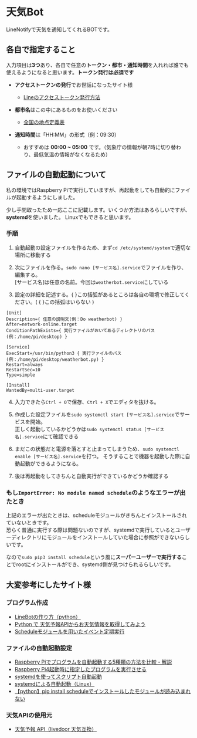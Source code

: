 # 天気Bot

LineNotifyで天気を通知してくれるBOTです。

## 各自で指定すること

入力項目は**3つ**あり、各自で任意の**トークン・都市・通知時間**を入れれば誰でも使えるようになると思います。**トークン発行は必須です**

- **アクセストークンの発行**でお世話になったサイト様  

  - [Lineのアクセストークン発行方法](https://qiita.com/pontyo4/items/10aa0ba0a17aee19e88e)

- **都市名**はこの中にあるものをお使いください

  - [全国の地点定義表](https://weather.tsukumijima.net/primary_area.xml)

- **通知時間**は「HH:MM」の形式（例：09:30）

  - おすすめは **00:00 ~ 05:00** です。（気象庁の情報が朝7時に切り替わり、最低気温の情報がなくなるため）
  
## ファイルの自動起動について

私の環境ではRaspberry Piで実行していますが、再起動をしても自動的にファイルが起動するようにしました。

少し手間取ったため一応ここに記載します。いくつか方法はあるらしいですが、**systemd**を使いました。
Linuxでもできると思います。

### 手順

1. 自動起動の設定ファイルを作るため、まず`cd /etc/systemd/system`で適切な場所に移動する

2. 次にファイルを作る。`sudo nano [サービス名].service`でファイルを作り、編集する。  
[サービス名]は任意の名前。今回は`weatherbot.service`にしている

3. 設定の詳細を記述する。{ }この括弧があるところは各自の環境で修正してください。( { }この括弧はいらない )

```
[Unit]
Description={ 任意の説明文(例：Do weatherbot) }
After=network-online.target
ConditionPathExists={ 実行ファイルがおいてあるディレクトリのパス(例：/home/pi/desktop) }

[Service]
ExecStart=/usr/bin/python3 { 実行ファイルのパス(例：/home/pi/desktop/weatherbot.py) }
Restart=always
RestartSec=10
Type=simple

[Install]
WantedBy=multi-user.target
```

4. 入力できたら`Ctrl + O`で保存、`Ctrl + X`でエディタを抜ける。

5. 作成した設定ファイルを`sudo systemctl start [サービス名].service`でサービスを開始。  
正しく起動しているかどうかは`sudo systemctl status [サービス名].service`にて確認できる

6. まだこの状態だと電源を落とすと止まってしまうため、`sudo systemctl enable [サービス名].service`を打つ。
そうすることで機器を起動した際に自動起動ができるようになる。

7. 後は再起動をしてきちんと自動実行ができているかどうか確認する

### もし`ImportError: No module named schedule`のようなエラーが出たとき
上記のエラーが出たときは、scheduleモジュールがきちんとインストールされていないときです。  
恐らく普通に実行する際は問題ないのですが、systemdで実行しているとユーザーディレクトリにモジュールをインストールしていた場合に参照ができないらしいです。

なので`sudo pip3 install schedule`という風に**スーパーユーザーで実行する**ことでrootにインストールができ、systemd側が見つけられるらしいです。

## 大変参考にしたサイト様

### プログラム作成
* [LineBotの作り方（python）](https://datadriven-rnd.com/linebot/)
* [Python で 天気予報APIからお天気情報を取得してみよう](https://kenkyujinsei.com/2021/02/06/python-%e3%81%a7-%e5%a4%a9%e6%b0%97%e4%ba%88%e5%a0%b1api%e3%81%8b%e3%82%89%e3%81%8a%e5%a4%a9%e6%b0%97%e6%83%85%e5%a0%b1%e3%82%92%e5%8f%96%e5%be%97%e3%81%97%e3%81%a6%e3%81%bf%e3%82%88%e3%81%86/)
* [Scheduleモジュールを用いたイベント定期実行](https://di-acc2.com/programming/python/4574/)

### ファイルの自動起動設定
* [Raspberry Piでプログラムを自動起動する5種類の方法を比較・解説](https://qiita.com/karaage0703/items/ed18f318a1775b28eab4)
* [Raspberry Pi4起動時に指定したプログラムを実行させる](https://www.pc-koubou.jp/magazine/52061)
* [systemdを使ってスクリプト自動起動](https://monomonotech.jp/kurage/raspberrypi/systemd_autostart.html)
* [systemdによる自動起動（Linux）](https://www.souichi.club/technology/systemd/)
* [【python】pip install scheduleでインストールしたモジュールが読み込まれない](https://teratail.com/questions/125792)

### 天気APIの使用元
* [天気予報 API（livedoor 天気互換）](https://weather.tsukumijima.net/)
